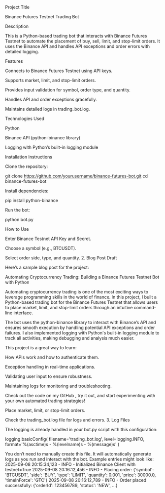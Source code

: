 Project Title

Binance Futures Testnet Trading Bot

Description

This is a Python-based trading bot that interacts with Binance Futures Testnet to automate the placement of buy, sell, limit, and stop-limit orders. It uses the Binance API and handles API exceptions and order errors with detailed logging.

Features

Connects to Binance Futures Testnet using API keys.

Supports market, limit, and stop-limit orders.

Provides input validation for symbol, order type, and quantity.

Handles API and order exceptions gracefully.

Maintains detailed logs in trading_bot.log.

Technologies Used

Python

Binance API (python-binance library)

Logging with Python’s built-in logging module

Installation Instructions

Clone the repository:

git clone https://github.com/yourusername/binance-futures-bot.git
cd binance-futures-bot


Install dependencies:

pip install python-binance


Run the bot:

python bot.py

How to Use

Enter Binance Testnet API Key and Secret.

Choose a symbol (e.g., BTCUSDT).

Select order side, type, and quantity.
2. Blog Post Draft

Here’s a sample blog post for the project:

Automating Cryptocurrency Trading: Building a Binance Futures Testnet Bot with Python

Automating cryptocurrency trading is one of the most exciting ways to leverage programming skills in the world of finance. In this project, I built a Python-based trading bot for the Binance Futures Testnet that allows users to place market, limit, and stop-limit orders through an intuitive command-line interface.

The bot uses the python-binance library to interact with Binance’s API and ensures smooth execution by handling potential API exceptions and order failures. I also implemented logging with Python's built-in logging module to track all activities, making debugging and analysis much easier.

This project is a great way to learn:

How APIs work and how to authenticate them.

Exception handling in real-time applications.

Validating user input to ensure robustness.

Maintaining logs for monitoring and troubleshooting.

Check out the code on my GitHub
, try it out, and start experimenting with your own automated trading strategies!

Place market, limit, or stop-limit orders.

Check the trading_bot.log file for logs and errors.
3. Log Files

The logging is already handled in your bot.py script with this configuration:

logging.basicConfig(
    filename='trading_bot.log',
    level=logging.INFO,
    format='%(asctime)s - %(levelname)s - %(message)s'
)


You don’t need to manually create this file. It will automatically generate logs as you run and interact with the bot. Example entries might look like:
2025-09-08 20:15:34,123 - INFO - Initialized Binance Client with testnet=True
2025-09-08 20:16:12,456 - INFO - Placing order: {'symbol': 'BTCUSDT', 'side': 'BUY', 'type': 'LIMIT', 'quantity': 0.001, 'price': 30000.0, 'timeInForce': 'GTC'}
2025-09-08 20:16:12,789 - INFO - Order placed successfully: {'orderId': 123456789, 'status': 'NEW', ...}

